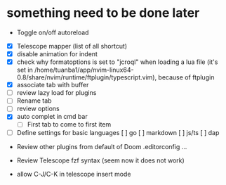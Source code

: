 # something need to be done later

- Toggle on/off autoreload
- [x] Telescope mapper (list of all shortcut)
- [x] disable animation for indent
- [x] check why formatoptions is set to "jcroql" when loading a lua file (it's set in /home/tuanba1/app/nvim-linux64-0.8/share/nvim/runtime/ftplugin/typescript.vim), because of ftplugin
- [x] associate tab with buffer
- [ ] review lazy load for plugins
- [ ] Rename tab
- [ ] review options
- [x] auto complet in cmd bar
  - [ ] First tab to come to first item
- [ ] Define settings for basic languages
  [ ] go
  [ ] markdown
  [ ] js/ts
 [ ] dap
- Review other plugins from default of Doom
  .editorconfig ...
- Review Telescope fzf syntax (seem now it does not work)

- allow C-J/C-K in telescope insert mode
